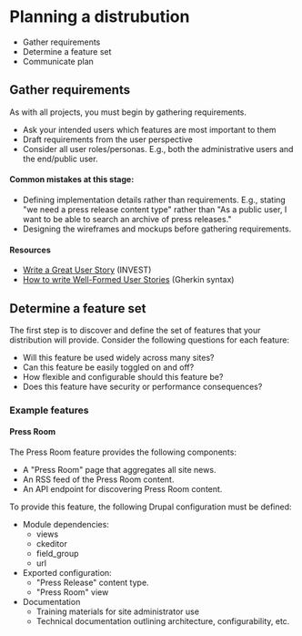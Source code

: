 # Planning a distrubution

* Gather requirements
* Determine a feature set
* Communicate plan

## Gather requirements

As with all projects, you must begin by gathering requirements. 

* Ask your intended users which features are most important to them
* Draft requirements from the user perspective
* Consider all user roles/personas. E.g., both the administrative users and the end/public   user.

#### Common mistakes at this stage:

* Defining implementation details rather than requirements. E.g., stating "we need a press release content type" rather than "As a public user, I want to be able to search an archive of press releases."
* Designing the wireframes and mockups before gathering requirements.

#### Resources

* [Write a Great User Story](https://help.rallydev.com/writing-great-user-story) (INVEST)
* [How to write Well-Formed User Stories](https://blog.pivotal.io/labs/labs/well-formed-stories) (Gherkin syntax)

## Determine a feature set <a name="determine-features"></a>

The first step is to discover and define the set of features that your distribution will provide. Consider the following questions for each feature:

* Will this feature be used widely across many sites?
* Can this feature be easily toggled on and off? 
* How flexible and configurable should this feature be?
* Does this feature have security or performance consequences?

### Example features

#### Press Room

The Press Room feature provides the following components:

* A "Press Room" page that aggregates all site news.
* An RSS feed of the Press Room content.
* An API endpoint for discovering Press Room content.
 
To provide this feature, the following Drupal configuration must be defined:

* Module dependencies:
  *  views
  *  ckeditor
  *  field_group
  *  url
* Exported configuration:
  * "Press Release" content type.
  * "Press Room" view
* Documentation
  * Training materials for site administrator use
  * Technical documentation outlining architecture, configurability, etc.
